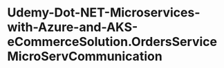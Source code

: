 # Udemy-Dot-NET-Microservices-with-Azure-and-AKS-eCommerceSolution.OrdersServiceMicroServCommunication